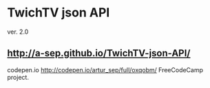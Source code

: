 # TwichTV json API

ver. 2.0

## <http://a-sep.github.io/TwichTV-json-API/>

codepen.io <http://codepen.io/artur_sep/full/oxqobm/> FreeCodeCamp project.
